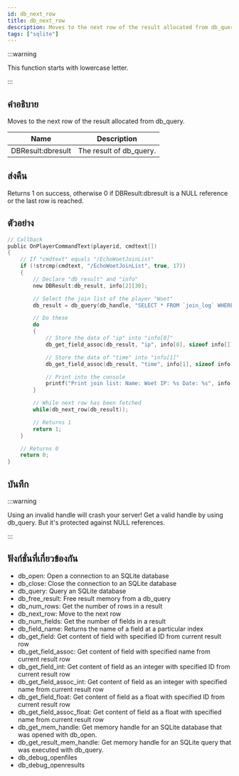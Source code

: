 ```yaml
---
id: db_next_row
title: db_next_row
description: Moves to the next row of the result allocated from db_query.
tags: ["sqlite"]
---
```


:::warning

This function starts with lowercase letter.

:::

## คำอธิบาย

Moves to the next row of the result allocated from db_query.

| Name              | Description             |
| ----------------- | ----------------------- |
| DBResult:dbresult | The result of db_query. |

## ส่งคืน

Returns 1 on success, otherwise 0 if DBResult:dbresult is a NULL reference or the last row is reached.

## ตัวอย่าง

```c
// Callback
public OnPlayerCommandText(playerid, cmdtext[])
{
    // If "cmdtext" equals "/EchoWoetJoinList"
    if (!strcmp(cmdtext, "/EchoWoetJoinList", true, 17))
    {
        // Declare "db_result" and "info"
        new DBResult:db_result, info[2][30];

        // Select the join list of the player "Woet"
        db_result = db_query(db_handle, "SELECT * FROM `join_log` WHERE `name`='Woet'");

        // Do these
        do
        {
            // Store the data of "ip" into "info[0]"
            db_get_field_assoc(db_result, "ip", info[0], sizeof info[]);

            // Store the data of "time" into "info[1]"
            db_get_field_assoc(db_result, "time", info[1], sizeof info[]);

            // Print into the console
            printf("Print join list: Name: Woet IP: %s Date: %s", info[0], info[1]);
        }

        // While next row has been fetched
        while(db_next_row(db_result));

        // Returns 1
        return 1;
    }

    // Returns 0
    return 0;
}
```

## บันทึก

:::warning

Using an invalid handle will crash your server! Get a valid handle by using db_query. But it's protected against NULL
references.

:::

## ฟังก์ชั่นที่เกี่ยวข้องกัน

- db_open: Open a connection to an SQLite database
- db_close: Close the connection to an SQLite database
- db_query: Query an SQLite database
- db_free_result: Free result memory from a db_query
- db_num_rows: Get the number of rows in a result
- db_next_row: Move to the next row
- db_num_fields: Get the number of fields in a result
- db_field_name: Returns the name of a field at a particular index
- db_get_field: Get content of field with specified ID from current result row
- db_get_field_assoc: Get content of field with specified name from current result row
- db_get_field_int: Get content of field as an integer with specified ID from current result row
- db_get_field_assoc_int: Get content of field as an integer with specified name from current result row
- db_get_field_float: Get content of field as a float with specified ID from current result row
- db_get_field_assoc_float: Get content of field as a float with specified name from current result row
- db_get_mem_handle: Get memory handle for an SQLite database that was opened with db_open.
- db_get_result_mem_handle: Get memory handle for an SQLite query that was executed with db_query.
- db_debug_openfiles
- db_debug_openresults
